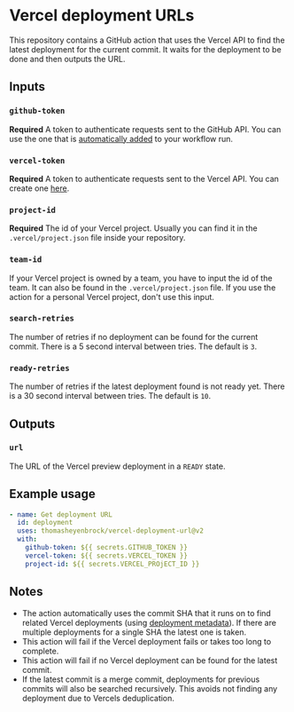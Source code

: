 # Vercel deployment URLs

This repository contains a GitHub action that uses the Vercel API to find the latest deployment for the current commit. It waits for the deployment to be done and then outputs the URL.

## Inputs

### `github-token`

**Required** A token to authenticate requests sent to the GitHub API. You can use the one that is [automatically added](https://docs.github.com/en/actions/reference/authentication-in-a-workflow) to your workflow run.

### `vercel-token`

**Required** A token to authenticate requests sent to the Vercel API. You can create one [here](https://vercel.com/account/tokens).

### `project-id`

**Required** The id of your Vercel project. Usually you can find it in the `.vercel/project.json` file inside your repository.

### `team-id`

If your Vercel project is owned by a team, you have to input the id of the team. It can also be found in the `.vercel/project.json` file. If you use the action for a personal Vercel project, don't use this input.

### `search-retries`

The number of retries if no deployment can be found for the current commit. There is a 5 second interval between tries. The default is `3`.

### `ready-retries`

The number of retries if the latest deployment found is not ready yet. There is a 30 second interval between tries. The default is `10`.

## Outputs

### `url`

The URL of the Vercel preview deployment in a `READY` state.

## Example usage

```yml
- name: Get deployment URL
  id: deployment
  uses: thomasheyenbrock/vercel-deployment-url@v2
  with:
    github-token: ${{ secrets.GITHUB_TOKEN }}
    vercel-token: ${{ secrets.VERCEL_TOKEN }}
    project-id: ${{ secrets.VERCEL_PROjECT_ID }}
```

## Notes

- The action automatically uses the commit SHA that it runs on to find related Vercel deployments (using [deployment metadata](https://vercel.com/blog/deployment-metadata)). If there are multiple deployments for a single SHA the latest one is taken.
- This action will fail if the Vercel deployment fails or takes too long to complete.
- This action will fail if no Vercel deployment can be found for the latest commit.
- If the latest commit is a merge commit, deployments for previous commits will also be searched recursively. This avoids not finding any deployment due to Vercels deduplication.
